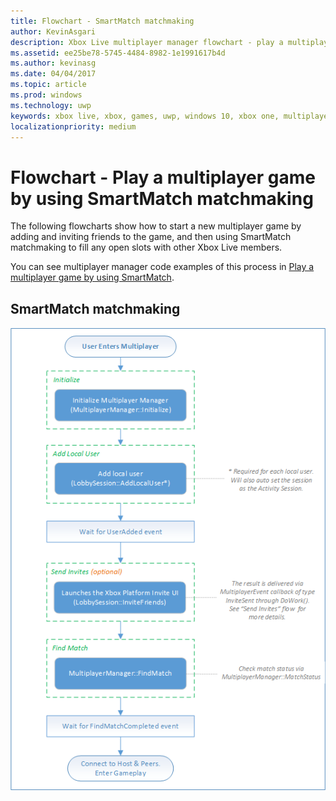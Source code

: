 ```yaml
---
title: Flowchart - SmartMatch matchmaking
author: KevinAsgari
description: Xbox Live multiplayer manager flowchart - play a multiplayer game by using SmartMatch matchmaking.
ms.assetid: ee25be78-5745-4484-8982-1e1991617b4d
ms.author: kevinasg
ms.date: 04/04/2017
ms.topic: article
ms.prod: windows
ms.technology: uwp
keywords: xbox live, xbox, games, uwp, windows 10, xbox one, multiplayer manager, flowchart
localizationpriority: medium
---
```


# Flowchart - Play a multiplayer game by using SmartMatch matchmaking

The following flowcharts show how to start a new multiplayer game by adding and inviting friends to the game, and then using SmartMatch matchmaking to fill any open slots with other Xbox Live members.

You can see multiplayer manager code examples of this process in [Play a multiplayer game by using SmartMatch](../play-multiplayer-with-matchmaking.md).

## SmartMatch matchmaking

![SmartMatch matchmaking](../../../images/multiplayer/mpm-smartmatch-matchmaking.png)
